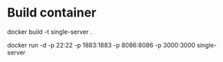 
# Build container
docker build -t single-server .

docker run -d -p 22:22 -p 1883:1883 -p 8086:8086 -p 3000:3000 single-server
